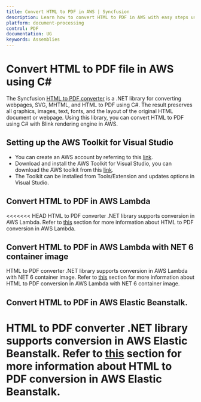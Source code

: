 ```yaml
---
title: Convert HTML to PDF in AWS | Syncfusion
description: Learn how to convert HTML to PDF in AWS with easy steps using Syncfusion .NET HTML converter library.
platform: document-processing
control: PDF
documentation: UG
keywords: Assemblies
---
```


# Convert HTML to PDF file in AWS using C#

The Syncfusion [HTML to PDF converter](https://www.syncfusion.com/pdf-framework/net/html-to-pdf) is a .NET library for converting webpages, SVG, MHTML, and HTML to PDF using C#. The result preserves all graphics, images, text, fonts, and the layout of the original HTML document or webpage. Using this library, you can convert HTML to PDF using C# with Blink rendering engine in AWS.

## Setting up the AWS Toolkit for Visual Studio

* You can create an AWS account by referring to this [link](https://aws.amazon.com/).
* Download and install the AWS Toolkit for Visual Studio, you can download the AWS toolkit from this [link](https://aws.amazon.com/visualstudio/).
* The Toolkit can be installed from Tools/Extension and updates options in Visual Studio. 

## Convert HTML to PDF in AWS Lambda

<<<<<<< HEAD
HTML to PDF converter .NET library supports conversion in AWS Lambda. Refer to [this](https://help.syncfusion.com/document-processing/pdf/conversions/html-to-pdf/net/convert-html-to-pdf-in-aws-lambda) section for more information about HTML to PDF conversion in AWS Lambda.

## Convert HTML to PDF in AWS Lambda with NET 6 container image

HTML to PDF converter .NET library supports conversion in AWS Lambda with NET 6 container image. Refer to [this](https://help.syncfusion.com/document-processing/pdf/conversions/html-to-pdf/net/convert-html-to-pdf-in-aws-lambda-with-net6-container-image) section for more information about HTML to PDF conversion in AWS Lambda with NET 6 container image.

## Convert HTML to PDF in AWS Elastic Beanstalk.

HTML to PDF converter .NET library supports conversion in AWS Elastic Beanstalk. Refer to [this](https://help.syncfusion.com/document-processing/pdf/conversions/html-to-pdf/net/convert-html-to-pdf-in-aws-elastic-beanstalk) section for more information about HTML to PDF conversion in AWS Elastic Beanstalk.
=======


